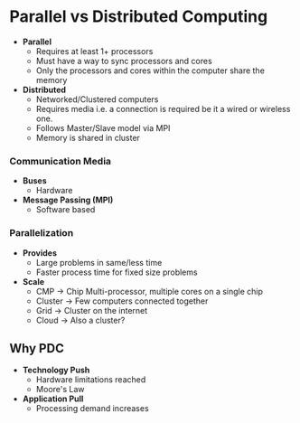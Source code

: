 # Parallel vs Distributed Computing
- **Parallel**
	- Requires at least 1+ processors
	- Must have a way to sync processors and cores
	- Only the processors and cores within the computer share the memory
- **Distributed**
	- Networked/Clustered computers
	- Requires media i.e. a connection is required be it a wired or wireless one.
	- Follows Master/Slave model via MPI
	- Memory is shared in cluster

### Communication Media
- **Buses**
	- Hardware
- **Message Passing (MPI)**
	- Software based

### Parallelization
- **Provides**
	- Large problems in same/less time
	- Faster process time for fixed size problems
- **Scale**
	- CMP -> Chip Multi-processor, multiple cores on a single chip
	- Cluster -> Few computers connected together
	- Grid -> Cluster on the internet
	- Cloud -> Also a cluster?

## Why PDC
- **Technology Push**
	- Hardware limitations reached
	- Moore's Law
- **Application Pull**
	- Processing demand increases